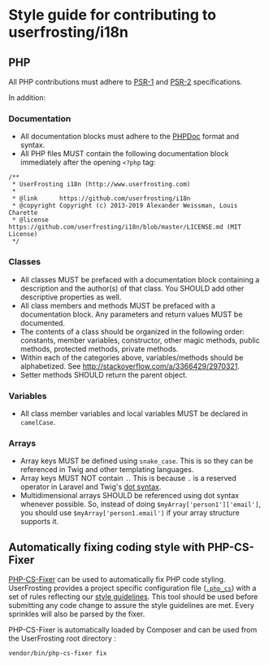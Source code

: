 # Style guide for contributing to userfrosting/i18n

## PHP

All PHP contributions must adhere to [PSR-1](http://www.php-fig.org/psr/psr-1/) and [PSR-2](http://www.php-fig.org/psr/psr-2/) specifications.

In addition:

### Documentation

- All documentation blocks must adhere to the [PHPDoc](https://phpdoc.org/) format and syntax.
- All PHP files MUST contain the following documentation block immediately after the opening `<?php` tag:

```
/**
 * UserFrosting i18n (http://www.userfrosting.com)
 *
 * @link      https://github.com/userfrosting/i18n
 * @copyright Copyright (c) 2013-2019 Alexander Weissman, Louis Charette
 * @license   https://github.com/userfrosting/i18n/blob/master/LICENSE.md (MIT License)
 */
 ```

### Classes

- All classes MUST be prefaced with a documentation block containing a description and the author(s) of that class.  You SHOULD add other descriptive properties as well.
- All class members and methods MUST be prefaced with a documentation block.  Any parameters and return values MUST be documented.
- The contents of a class should be organized in the following order: constants, member variables, constructor, other magic methods, public methods, protected methods, private methods.
- Within each of the categories above, variables/methods should be alphabetized.  See http://stackoverflow.com/a/3366429/2970321.
- Setter methods SHOULD return the parent object.

### Variables

 - All class member variables and local variables MUST be declared in `camelCase`.

### Arrays

 - Array keys MUST be defined using `snake_case`.  This is so they can be referenced in Twig and other templating languages.
 - Array keys MUST NOT contain `.`.  This is because `.` is a reserved operator in Laravel and Twig's [dot syntax](https://medium.com/@assertchris/dot-notation-3fd3e42edc61).
 - Multidimensional arrays SHOULD be referenced using dot syntax whenever possible.  So, instead of doing `$myArray['person1']['email']`, you should use `$myArray['person1.email']` if your array structure supports it.


 ## Automatically fixing coding style with PHP-CS-Fixer

 [PHP-CS-Fixer](https://github.com/FriendsOfPHP/PHP-CS-Fixer) can be used to automatically fix PHP code styling. UserFrosting provides a project specific configuration file ([`.php_cs`](.php_cs)) with a set of rules reflecting our [style guidelines](../STYLE-GUIDE.md). This tool should be used before submitting any code change to assure the style guidelines are met. Every sprinkles will also be parsed by the fixer.

 PHP-CS-Fixer is automatically loaded by Composer and can be used from the UserFrosting root directory :

 ```
 vendor/bin/php-cs-fixer fix
 ```

